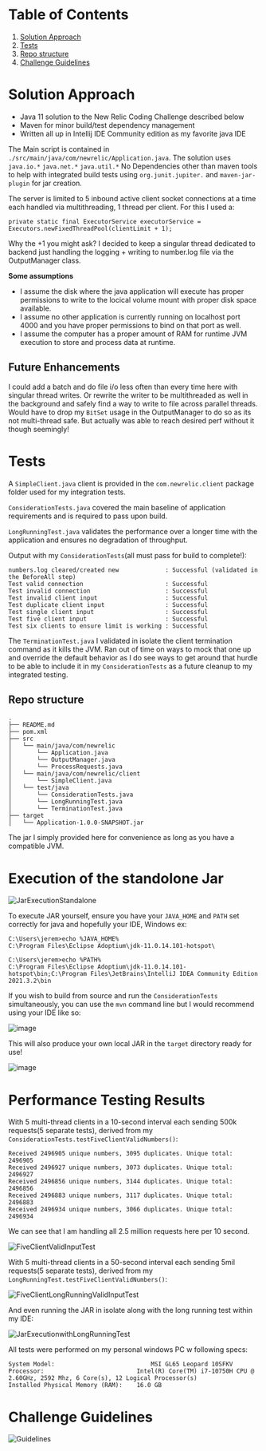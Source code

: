 # Table of Contents
1. [Solution Approach](README.md#solution-approach)
2. [Tests](README.md#tests)
3. [Repo structure](README.md#repo-structure)
4. [Challenge Guidelines](README.md#challenge-guidelines)

# Solution Approach
- Java 11 solution to the New Relic Coding Challenge described below 
- Maven for minor build/test dependency management
- Written all up in Intellij IDE Community edition as my favorite java IDE

The Main script is contained in `./src/main/java/com/newrelic/Application.java`.
The solution uses `java.io.*` `java.net.*` `java.util.*` No Dependencies other than maven tools to help with integrated 
build tests using ```org.junit.jupiter.``` and ```maven-jar-plugin``` for jar creation.

The server is limited to 5 inbound active client socket connections at a time each handled via multithreading, 
1 thread per client. For this I used a:
```
private static final ExecutorService executorService = Executors.newFixedThreadPool(clientLimit + 1);
```

Why the +1 you might ask? I decided to keep a singular thread dedicated to backend just handling the logging + writing
to number.log file via the OutputManager class.

<b>Some assumptions</b>
- I assume the disk where the java application will execute has proper permissions to write to the locical volume mount with proper disk space available.
- I assume no other application is currently running on localhost port 4000 and you have proper permissions to bind on that port as well.
- I assume the computer has a proper amount of RAM for runtime JVM execution to store and process data at runtime.

## Future Enhancements
I could add a batch and do file i/o less often than every time here with singular thread writes. Or rewrite
the writer to be multithreaded as well in the background and safely find a way to write to file across parallel threads.
Would have to drop my ```BitSet``` usage in the OutputManager to do so as its not multi-thread safe. 
But actually was able to reach desired perf without it though seemingly!

# Tests
A ```SimpleClient.java``` client is provided in the ```com.newrelic.client``` package folder used for my integration tests. 

```ConsiderationTests.java``` covered the main baseline of application requirements and is required to pass upon build. 

```LongRunningTest.java``` validates the performance over a longer time with the application and ensures no degradation 
of throughput. 

Output with my ```ConsiderationTests```(all must pass for build to complete!):

    numbers.log cleared/created new             : Successful (validated in the BeforeAll step)
    Test valid connection                       : Successful
    Test invalid connection                     : Successful
    Test invalid client input                   : Successful
    Test duplicate client input                 : Successful
    Test single client input                    : Successful
    Test five client input                      : Successful
    Test six clients to ensure limit is working : Successful

The ```TerminationTest.java``` I validated in isolate the client termination command 
as it kills the JVM. Ran out of time on ways to mock that one up and override the default behavior as 
I do see ways to get around that hurdle to be able to include it in my ```ConsiderationTests``` as a future
cleanup to my integrated testing.

## Repo structure

    .
    ├── README.md
    ├── pom.xml
    ├── src
    │   └── main/java/com/newrelic
    │       └── Application.java
    │       └── OutputManager.java
    │       └── ProcessRequests.java
    │   └── main/java/com/newrelic/client
    │       └── SimpleClient.java
    │   └── test/java
    │       └── ConsiderationTests.java
    │       └── LongRunningTest.java
    │       └── TerminationTest.java
    ├── target
    │   └── Application-1.0.0-SNAPSHOT.jar

The jar I simply provided here for convenience as long as you have a compatible JVM.

# Execution of the standolone Jar

![JarExecutionStandalone](https://user-images.githubusercontent.com/31913027/155912580-67c8d01e-1f24-4903-a882-414d4bea8f0a.png)

To execute JAR yourself, ensure you have your ```JAVA_HOME``` and ```PATH``` set correctly for java and hopefully your IDE, Windows ex:
```
C:\Users\jerem>echo %JAVA_HOME%
C:\Program Files\Eclipse Adoptium\jdk-11.0.14.101-hotspot\
```

```
C:\Users\jerem>echo %PATH%
C:\Program Files\Eclipse Adoptium\jdk-11.0.14.101-hotspot\bin;C:\Program Files\JetBrains\IntelliJ IDEA Community Edition 2021.3.2\bin
```

If you wish to build from source and run the ```ConsiderationTests``` simultaneously, you can use the ```mvn``` command line but I would recommend using your IDE like so:

![image](https://user-images.githubusercontent.com/31913027/155913738-bf89fb52-fbf5-45c5-bf0c-57e3cb3330c4.png)

This will also produce your own local JAR in the ```target``` directory ready for use!

![image](https://user-images.githubusercontent.com/31913027/155913906-ced69aed-4b45-438f-9f7a-f3583502b296.png)

# Performance Testing Results

With 5 multi-thread clients in a 10-second interval each sending 500k requests(5 separate tests), derived from my ```ConsiderationTests.testFiveClientValidNumbers()```:
```
Received 2496905 unique numbers, 3095 duplicates. Unique total: 2496905
Received 2496927 unique numbers, 3073 duplicates. Unique total: 2496927
Received 2496856 unique numbers, 3144 duplicates. Unique total: 2496856
Received 2496883 unique numbers, 3117 duplicates. Unique total: 2496883
Received 2496934 unique numbers, 3066 duplicates. Unique total: 2496934
```
We can see that I am handling all 2.5 million requests here per 10 second.

![FiveClientValidInputTest](https://user-images.githubusercontent.com/31913027/155912608-ef2bbe61-f94d-4231-9801-cc431189f7f5.png)


With 5 multi-thread clients in a 50-second interval each sending 5mil requests(5 separate tests), derived from my ```LongRunningTest.testFiveClientValidNumbers()```:

![FiveClientLongRunningValidInputTest](https://user-images.githubusercontent.com/31913027/155912634-8a6be775-5507-41e9-8a3f-e26093f14562.png)

And even running the JAR in isolate along with the long running test within my IDE:

![JarExecutionwithLongRunningTest](https://user-images.githubusercontent.com/31913027/155912690-0c962dbf-c4e9-49dc-8e8a-27c05dbbd048.png)


All tests were performed on my personal windows PC w following specs:
```
System Model:	                        MSI GL65 Leopard 10SFKV
Processor:	                        Intel(R) Core(TM) i7-10750H CPU @ 2.60GHz, 2592 Mhz, 6 Core(s), 12 Logical Processor(s)
Installed Physical Memory (RAM):	16.0 GB
```

# Challenge Guidelines

![Guidelines](https://user-images.githubusercontent.com/31913027/155912531-df285d64-d883-45e2-965f-11eeb21cef9a.png)


